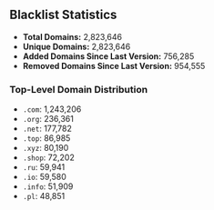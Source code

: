 ## Blacklist Statistics

- **Total Domains:** 2,823,646
- **Unique Domains:** 2,823,646
- **Added Domains Since Last Version:** 756,285
- **Removed Domains Since Last Version:** 954,555

### Top-Level Domain Distribution

-  `.com`: 1,243,206
-  `.org`: 236,361
-  `.net`: 177,782
-  `.top`: 86,985
-  `.xyz`: 80,190
-  `.shop`: 72,202
-  `.ru`: 59,941
-  `.io`: 59,580
-  `.info`: 51,909
-  `.pl`: 48,851
